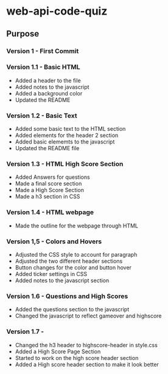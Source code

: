 # web-api-code-quiz

## Purpose

### Version 1 - First Commit

### Version 1.1 - Basic HTML
* Added a header to the file
* Added notes to the javascript 
* Added a background color
* Updated the README

### Version 1.2 - Basic Text
* Added some basic text to the HTML section
* Added elements for the header 2 section
* Added basic elememts to the javascript
* Updated the README file

### Version 1.3 - HTML High Score Section
* Added Answers for questions
* Made a final score section
* Made a High Score Section
* Made a h3 section in CSS

### Version 1.4 - HTML webpage
* Made the outline for the webpage through HTML

### Version 1,5 - Colors and Hovers
* Adjusted the CSS style to account for paragraph
* Adjusted the two different header sections
* Button changes for the color and button hover
* Added ticker settings in CSS
* Added notes to the javascript section

### Version 1.6 - Questions and High Scores
* Added the questions section to the javascript
* Changed the javascript to reflect gameover and highscore

### Version 1.7 - 
* Changed the h3 header to highscore-header in style.css
* Added a High Score Page Section
* Started to work on the high score header section
* Added a High score header section to make it look better


